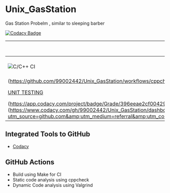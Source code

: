 # Unix_GasStation
Gas Station Probelm , similar to sleeping barber 


[![Codacy Badge](https://app.codacy.com/project/badge/Grade/396eeae2cf00429294c8933917b6b280)](https://www.codacy.com/gh/99002442/Unix_GasStation/dashboard?utm_source=github.com&amp;utm_medium=referral&amp;utm_content=99002442/Unix_GasStation&amp;utm_campaign=Badge_Grade)


|Build|CppCheck|Valgrind|Unit Testing|Codacy|
|-----|--------|--------|------------|------|
|![C/C++ CI](https://github.com/99002442/Unix_GasStation/workflows/C/C++%20CI/badge.svg)|![cppcheck-action]
(https://github.com/99002442/Unix_GasStation/workflows/cppcheck-action/badge.svg)|![Valgrind](https://github.com/99002442/Unix_GasStation/workflows/Valgrind/badge.svg)|!
[UNIT TESTING](https://github.com/99002442/Unix_GasStation/workflows/UNIT%20TESTING/badge.svg)|![Codacy Badge]
(https://app.codacy.com/project/badge/Grade/396eeae2cf00429294c8933917b6b280)](https://www.codacy.com/gh/99002442/Unix_GasStation/dashboard?utm_source=github.com&amp;utm_medium=referral&amp;utm_content=99002442/Unix_GasStation&amp;utm_campaign=Badge_Grade)|




## Integrated Tools to GitHub
* [Codacy](https://www.codacy.com/)
## GitHub Actions
* Build using Make for CI
* Static code analysis using cppcheck
* Dynamic Code analysis using Valgrind
